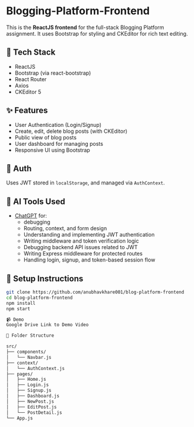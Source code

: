 # Blogging-Platform-Frontend

This is the **ReactJS frontend** for the full-stack Blogging Platform assignment. It uses Bootstrap for styling and CKEditor for rich text editing.

## 🔧 Tech Stack

- ReactJS
- Bootstrap (via react-bootstrap)
- React Router
- Axios
- CKEditor 5

## ✨ Features

- User Authentication (Login/Signup)
- Create, edit, delete blog posts (with CKEditor)
- Public view of blog posts
- User dashboard for managing posts
- Responsive UI using Bootstrap

## 🔐 Auth

Uses JWT stored in `localStorage`, and managed via `AuthContext`.

## 🧠 AI Tools Used

- [ChatGPT](https://chat.openai.com) for:
  - debugging
  - Routing, context, and form design
  - Understanding and implementing JWT authentication
  - Writing middleware and token verification logic
  - Debugging backend API issues related to JWT
  - Writing Express middleware for protected routes
  - Handling login, signup, and token-based session flow

## 🚀 Setup Instructions

```bash
git clone https://github.com/anubhavkhare001/blog-platform-frontend
cd blog-platform-frontend
npm install
npm start

📹 Demo
Google Drive Link to Demo Video

📁 Folder Structure

src/
├── components/
│   └── Navbar.js
├── context/
│   └── AuthContext.js
├── pages/
│   ├── Home.js
│   ├── Login.js
│   ├── Signup.js
│   ├── Dashboard.js
│   ├── NewPost.js
│   ├── EditPost.js
│   └── PostDetail.js
└── App.js

